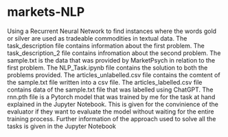 # markets-NLP
Using a Recurrent Neural Network to find instances where the words gold or silver are used as tradeable commodities in textual data.
The task_description file contains information about the first problem. 
The task_description_2 file contains infromation about the second problem.
The sample.txt is the data that was provided by MarketPsych in relation to the first problem.
The NLP_Task.ipynb file contains the solution to both the problems provided. 
The articles_unlabelled.csv file contains the comtent of the sample.txt file written into a csv file.
The articles_labelled.csv file contains data of the sample.txt file that was labelled using ChatGPT.
The rnn.pth file is a Pytorch model that was trained by me for the task at hand explained in the Jupyter Notebook. This is given for the convinience of the evaluator if they want to evaluate the model without waiting for the entire training process.
Further information of the approach used to solve all the tasks is given in the Jupyter Notebook
